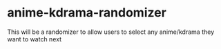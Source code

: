 # anime-kdrama-randomizer
This will be a randomizer to allow users to select any anime/kdrama they want to watch next
